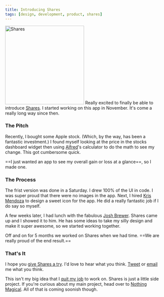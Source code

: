 ```yaml
---
title: Introducing Shares
tags: [design, development, product, shares]
---
```


<a href="http://getsharesapp.com" class="image-left"><img src="http://assets.samsoff.es/images/shares-icon.png" alt="Shares" width="256" height="256" /></a> Really excited to finally be able to introduce [Shares](http://getsharesapp.com). I started working on this app in November. It's come a really long way since then.

### The Pitch

Recently, I bought some Apple stock. (Which, by the way, has been a fantastic investment.) I found myself looking at the price in the stocks dashboard widget then using [Alfred](http://www.alfredapp.com/)'s calculator to do the math to see my change. This got cumbersome quick.

==I just wanted an app to see my overall gain or loss at a glance==, so I made one.

### The Process

The frist version was done in a Saturday. I drew 100% of the UI in code. I was super proud that there were no images in the app. Next, I hired [Kris Mendoza](http://dribbble.com/mendkr) to design a sweet icon for the app. He did a really fantastic job if I do say so myself.

A few weeks later, I had lunch with the fabulous [Josh Brewer](http://jbrewer.me). Shares came up and I showed it to him. He has some ideas to take my silly design and make it super awesome, so we started working together.

Off and on for 5 months we worked on Shares when we had time. ==We are really proud of the end result.==

### That's It

I hope you [give Shares a try](http://getsharesapp.com). I'd love to hear what you think. [Tweet](http://twitter.com/samsoffes) or [email](mailto:sam@getsharesapp.com) me what you think.

This isn't my big idea that I [quit my job](http://samsoff.es/posts/here-we-go-again) to work on. Shares is just a little side project. If you're curious about my main project, head over to [Nothing Magical](http://nothingmagical.com). All of that is coming soonish though.
